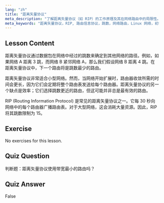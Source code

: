 ```yaml
---
lang: "zh"
title: "距离矢量协议"
meta_description: "了解距离矢量协议（如 RIP）的工作原理及其在网络路由中的局限性。理解跳数和网络效率。"
meta_keywords: "距离矢量协议，RIP, 路由信息协议，跳数，网络路由，Linux 网络，初学者指南，教程"
---
```


## Lesson Content

距离矢量协议通过数据包在网络中经过的跳数来确定到其他网络的路径。例如，如果网络 A 距离 3 跳，而网络 B 紧邻网络 A，那么我们假设网络 B 距离 4 跳。在距离矢量协议中，下一个路由将是跳数最少的路由。

距离矢量协议非常适合小型网络。然而，当网络开始扩展时，路由器收敛所需的时间会更长，因为它们会定期将整个路由表发送给每个路由器。距离矢量协议的另一个缺点是效率；它们选择跳数更近的路由，但这可能并非总是最有效的路由。

RIP (Routing Information Protocol) 是常见的距离矢量协议之一。它每 30 秒向网络中的每个路由器广播路由表。对于大型网络，这会消耗大量资源。因此，RIP 将其跳数限制为 15。

## Exercise

No exercises for this lesson.

## Quiz Question

判断题：距离矢量协议使用带宽最小的路由吗？

## Quiz Answer

False
